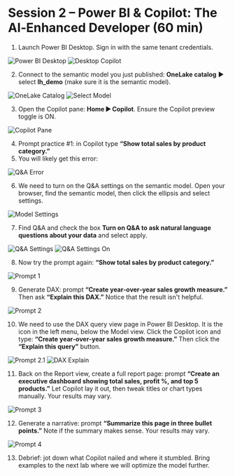 # Session 2 – Power BI & Copilot: The AI‑Enhanced Developer (60 min)

1. Launch Power BI Desktop. Sign in with the same tenant credentials.

![Power BI Desktop](../assets/img/desktop_login.png)
![Desktop Copilot](../assets/img/desktop_copilot.png)

2. Connect to the semantic model you just published: **OneLake catalog** ► select **lh_demo** (make sure it is the semantic model).

![OneLake Catalog](../assets/img/onelake_catalog.png)
![Select Model](../assets/img/select_model.png)

3. Open the Copilot pane: **Home ► Copilot**. Ensure the Copilot preview toggle is ON.

![Copilot Pane](../assets/img/copilot_preview.png)

4. Prompt practice #1: in Copilot type **“Show total sales by product category.”**
5. You will likely get this error:

![Q&A Error](../assets/img/qa_error.png)

6. We need to turn on the Q&A settings on the semantic model. Open your browser, find the semantic model, then click the ellipsis and select settings.

![Model Settings](../assets/img/model_settings.png)

7. Find Q&A and check the box **Turn on Q&A to ask natural language questions about your data** and select apply.

![Q&A Settings](../assets/img/qa_settings.png)
![Q&A Settings On](../assets/img/qa_settings_on.png)

8. Now try the prompt again: **“Show total sales by product category.”**

![Prompt 1](../assets/img/prompt1_results.png) 

9.  Generate DAX: prompt **“Create year‑over‑year sales growth measure.”** Then ask **“Explain this DAX.”** Notice that the result isn't helpful.

![Prompt 2](../assets/img/prompt2_results1.png)

10. We need to use the DAX query view page in Power BI Desktop. It is the icon in the left menu, below the Model view. Click the Copilot icon and type: **“Create year‑over‑year sales growth measure.”** Then click the **“Explain this query”** button.

![Prompt 2.1](../assets/img/prompt2_results2.png) 
![DAX Explain](../assets/img/dax_explain.png)

11.  Back on the Report view, create a full report page: prompt **“Create an executive dashboard showing total sales, profit %, and top 5 products.”** Let Copilot lay it out, then tweak titles or chart types manually. Your results may vary.

![Prompt 3](../assets/img/prompt3_results.png)

12.   Generate a narrative: prompt **“Summarize this page in three bullet points.”** Note if the summary makes sense. Your results may vary.

![Prompt 4](../assets/img/prompt4_results.png)

13.    Debrief: jot down what Copilot nailed and where it stumbled. Bring examples to the next lab where we will optimize the model further.
